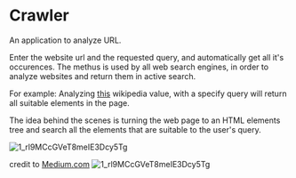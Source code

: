# Crawler
An application to analyze URL.

Enter the website url and the requested query, and automatically get all it's occurences.
The methus is used by all web search engines, in order to analyze websites and return them in active search.

For example:
Analyzing [this]([url](https://en.wikipedia.org/wiki/Computer_programming)https://en.wikipedia.org/wiki/Computer_programming) wikipedia value, 
with a specify query will return all suitable elements in the page.

The idea behind the scenes is turning the web page to an HTML elements tree and search all the elements that are suitable to the user's query.





![1_rl9MCcGVeT8meIE3Dcy5Tg](https://github.com/tamarheisler/Crawler/assets/113795766/5d4ea76e-4e8c-4d69-aeb9-3d3ada9af80a)





credit to [Medium.com]([url](https://medium.com/@tomsu/devtools-tips-day-1-the-console-dollars-3aa0d93e923c)https://medium.com/@tomsu/devtools-tips-day-1-the-console-dollars-3aa0d93e923c)
![1_rl9MCcGVeT8meIE3Dcy5Tg](https://github.com/tamarheisler/Crawler/assets/113795766/36db30bf-7487-499f-ab0a-6ee4c6b9d161)
